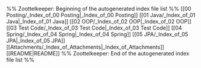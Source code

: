 %% Zoottelkeeper: Beginning of the autogenerated index file list  %%
 [[00 Posting/_Index_of_00 Posting|_Index_of_00 Posting]]
 [[01 Java/_Index_of_01 Java|_Index_of_01 Java]]
 [[02 OOP/_Index_of_02 OOP|_Index_of_02 OOP]]
 [[03 Test Code/_Index_of_03 Test Code|_Index_of_03 Test Code]]
 [[04 Spring/_Index_of_04 Spring|_Index_of_04 Spring]]
 [[05 JPA/_Index_of_05 JPA|_Index_of_05 JPA]]
 [[Attachments/_Index_of_Attachments|_Index_of_Attachments]]
 [[README|README]]
%% Zoottelkeeper: End of the autogenerated index file list  %%
